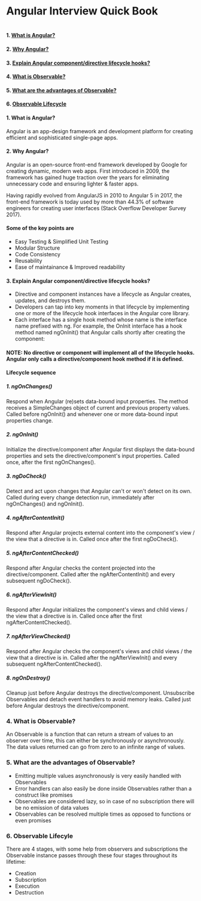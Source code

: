 <H1>Angular Interview Quick Book<H1>

#### 1. [What is Angular?](#1-what-is-angular-1)
#### 2. [Why Angular?](#2-why-angular-1)
#### 3. [Explain Angular component/directive lifecycle hooks?](#3-explain-angular-componentdirective-lifecycle-hooks-1)
#### 4. [What is Observable?](#4-what-is-observable-1)
#### 5. [What are the advantages of Observable?](#5-what-are-the-advantages-of-observable-1)
#### 6. [Observable Lifecycle](#6-observable-lifecycle)

#### 1. What is Angular?
Angular is an app-design framework and development platform for creating efficient and sophisticated single-page apps.

#### 2. Why Angular?
Angular is an open-source front-end framework developed by Google for creating dynamic, modern web apps. First introduced in 2009, the framework has gained huge traction over the years for eliminating unnecessary code and ensuring lighter & faster apps.

Having rapidly evolved from AngularJS in 2010 to Angular 5 in 2017, the front-end framework is today used by more than 44.3% of software engineers for creating user interfaces (Stack Overflow Developer Survey 2017).
#### Some of the key points are 
- Easy Testing & Simplified Unit Testing
- Modular Structure
- Code Consistency
- Reusability
- Ease of maintainance & Improved readability

#### 3. Explain Angular component/directive lifecycle hooks?
- Directive and component instances have a lifecycle as Angular creates, updates, and destroys them. 
- Developers can tap into key moments in that lifecycle by implementing one or more of the lifecycle hook interfaces in the Angular core library.
- Each interface has a single hook method whose name is the interface name prefixed with ng. For example, the OnInit interface has a hook method named ngOnInit() that Angular calls shortly after creating the component:

#### NOTE: No directive or component will implement all of the lifecycle hooks. Angular only calls a directive/component hook method if it is defined.

#### Lifecycle sequence
##### 1. ngOnChanges()
Respond when Angular (re)sets data-bound input properties. The method receives a SimpleChanges object of current and previous property values.
Called before ngOnInit() and whenever one or more data-bound input properties change.

##### 2. ngOnInit()
Initialize the directive/component after Angular first displays the data-bound properties and sets the directive/component's input properties.
Called once, after the first ngOnChanges().

##### 3. ngDoCheck()
Detect and act upon changes that Angular can't or won't detect on its own.
Called during every change detection run, immediately after ngOnChanges() and ngOnInit().

##### 4. ngAfterContentInit()
Respond after Angular projects external content into the component's view / the view that a directive is in.
Called once after the first ngDoCheck().

##### 5. ngAfterContentChecked()
Respond after Angular checks the content projected into the directive/component.
Called after the ngAfterContentInit() and every subsequent ngDoCheck().

##### 6. ngAfterViewInit()
Respond after Angular initializes the component's views and child views / the view that a directive is in.
Called once after the first ngAfterContentChecked().

##### 7. ngAfterViewChecked()
Respond after Angular checks the component's views and child views / the view that a directive is in.
Called after the ngAfterViewInit() and every subsequent ngAfterContentChecked().

##### 8. ngOnDestroy()
Cleanup just before Angular destroys the directive/component. Unsubscribe Observables and detach event handlers to avoid memory leaks.
Called just before Angular destroys the directive/component.

### 4. What is Observable?
An Observable is a function that can return a stream of values to an observer over time, this can either be synchronously or asynchronously. The data values returned can go from zero to an infinite range of values.

### 5. What are the advantages of Observable?
- Emitting multiple values asynchronously is very easily handled with Observables
- Error handlers can also easily be done inside Observables rather than a construct like promises
- Observables are considered lazy, so in case of no subscription there will be no emission of data values
- Observables can be resolved multiple times as opposed to functions or even promises

### 6. Observable Lifecyle
There are 4 stages, with some help from observers and subscriptions the Observable instance passes through these four stages throughout its lifetime:
- Creation
- Subscription
- Execution
- Destruction

